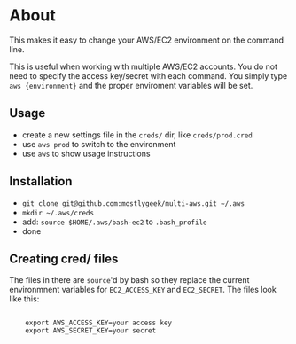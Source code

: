 # About

This makes it easy to change your AWS/EC2 environment on the command
line. 

This is useful when working with multiple AWS/EC2 accounts. You do not
need to specify the access key/secret with each command. You simply 
type `aws {environment}` and the proper enviroment variables 
will be set. 

## Usage

* create a new settings file in the `creds/` dir, like `creds/prod.cred`
* use `aws prod` to switch to the environment
* use `aws` to show usage instructions

## Installation

* `git clone git@github.com:mostlygeek/multi-aws.git ~/.aws`
* `mkdir ~/.aws/creds`
* add: `source $HOME/.aws/bash-ec2` to `.bash_profile`
* done

## Creating cred/ files

The files in there are `source`'d by bash so they replace
the current environmnent variables for `EC2_ACCESS_KEY` and 
`EC2_SECRET`. The files look like this: 

<code>
    export AWS_ACCESS_KEY=your access key
    export AWS_SECRET_KEY=your secret
</code>
